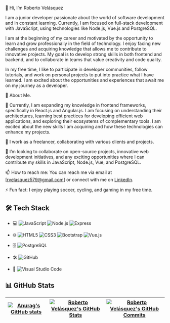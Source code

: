 👋 Hi, I’m Roberto Velásquez

I am a junior developer passionate about the world of software development and in constant learning. Currently, I am focused on full-stack development with JavaScript, using technologies like Node.js, Vue.js and PostgreSQL.

I am at the beginning of my career and motivated by the opportunity to learn and grow professionally in the field of technology. I enjoy facing new challenges and acquiring knowledge that allows me to contribute to innovative projects. My goal is to develop strong skills in both frontend and backend, and to collaborate in teams that value creativity and code quality.

In my free time, I like to participate in developer communities, follow tutorials, and work on personal projects to put into practice what I have learned. I am excited about the opportunities and experiences that await me on my journey as a developer.

  🚀 About Me.

  🌱 Currently, I am expanding my knowledge in frontend frameworks, specifically in React.js and Angular.js. I am focusing on understanding their architectures, 
  learning best practices for developing efficient web applications, and exploring their ecosystems of complementary tools. I am excited about the new skills I am acquiring and how these technologies can enhance my projects.


  💼 I work as a freelancer, collaborating with various clients and projects.

 💞️ I’m looking to collaborate on open-source projects, innovative web development initiatives, and any exciting opportunities where I can contribute my skills in JavaScript, Node.js, Vue, and PostgreSQL.

 📫 How to reach me: You can reach me via email at [rvelasquez579@gmail.com] or connect with me on [LinkedIn](https://www.linkedin.com/in/roberto-velasquez-urrutia).

 ⚡ Fun fact: I enjoy playing soccer, cycling, and gaming in my free time.

## 🛠 Tech Stack

- 💻 
  ![JavaScript](https://img.shields.io/badge/-JavaScript-F7DF1E?style=flat-square&logo=javascript&logoColor=black)
  ![Node.js](https://img.shields.io/badge/-Node.js-339933?style=flat-square&logo=node.js&logoColor=white)
  ![Express](https://img.shields.io/badge/Express-000000?style=flat-square&logo=express&logoColor=white)

- 🌐 
  ![HTML5](https://img.shields.io/badge/-HTML5-E34F26?style=flat-square&logo=html5&logoColor=white)
  ![CSS3](https://img.shields.io/badge/-CSS3-1572B6?style=flat-square&logo=css3&logoColor=white)
  ![Bootstrap](https://img.shields.io/badge/-Bootstrap-7952B3?style=flat-square&logo=bootstrap&logoColor=white)
  ![Vue.js](https://img.shields.io/badge/Vue.js-4FC08D?style=flat-square&logo=vue-dot-js&logoColor=white)
  

- 🗄️ 
  ![PostgreSQL](https://img.shields.io/badge/PostgreSQL-316192?style=flat-square&logo=postgresql&logoColor=white)

- 🛠 
  ![GitHub](https://img.shields.io/badge/-GitHub-181717?style=flat-square&logo=github&logoColor=white)

- 🧰 
  ![Visual Studio Code](https://img.shields.io/badge/-Visual%20Studio%20Code-007ACC?style=flat-square&logo=visual-studio-code&logoColor=white)

## 📊 GitHub Stats

| [![Anurag's GitHub stats](https://github-readme-stats.vercel.app/api?username=rvelur&show_icons=true&theme=radical)](https://github.com/anuraghazra/github-readme-stats) | [![Roberto Velásquez's GitHub Stats](https://github-profile-summary-cards.vercel.app/api/cards/stats?username=rvelur&theme=radical)](https://github.com/vn7n24fzkq/github-profile-summary-cards) | [![Roberto Velásquez's GitHub Commits](https://github-profile-summary-cards.vercel.app/api/cards/productive-time?username=rvelur&theme=radical)](https://github.com/vn7n24fzkq/github-profile-summary-cards) |
| :---: | :---: | :---: |


<!---
rvelur/rvelur is a ✨ special ✨ repository because its `README.md` (this file) appears on your GitHub profile.
You can click the Preview link to take a look at your changes.
--->
